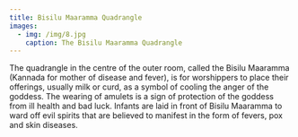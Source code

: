 ```yaml
---
title: Bisilu Maaramma Quadrangle
images:
  - img: /img/8.jpg
    caption: The Bisilu Maaramma Quadrangle
---
```

The quadrangle in the centre of the outer room, called the Bisilu Maaramma (Kannada for mother of disease and fever), is for worshippers to place their offerings, usually milk or curd, as a symbol of cooling the anger of the goddess. The wearing of amulets is a sign of protection of the goddess from ill health and bad luck. Infants are laid in front of Bisilu Maaramma to ward off evil spirits that are believed to manifest in the form of fevers, pox and skin diseases.